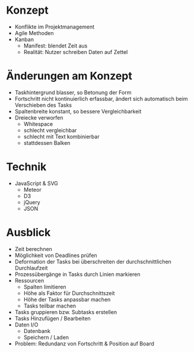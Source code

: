# Konzept 

+ Konflikte im Projektmanagement
+ Agile Methoden
+ Kanban
  + Manifest: blendet Zeit aus
  + Realität: Nutzer schreiben Daten auf Zettel


# Änderungen am Konzept

+ Taskhintergrund blasser, so Betonung der Form
+ Fortschritt nicht kontinuierlich erfassbar, ändert sich automatisch beim Verschieben des Tasks
+ Spaltenbreite konstant, so bessere Vergleichbarkeit
+ Dreiecke verworfen
  + Whitespace
  + schlecht vergleichbar
  + schlecht mit Text kombinierbar
  + stattdessen Balken


# Technik

+ JavaScript & SVG
  + Meteor
  + D3
  + jQuery
  + JSON


# Ausblick

+ Zeit berechnen
+ Möglichkeit von Deadlines prüfen
+ Deformation der Tasks bei überschreiten der durchschnittlichen Durchlaufzeit
+ Prozessübergänge in Tasks durch Linien markieren
+ Ressourcen
  + Spalten limitieren
  + Höhe als Faktor für Durchschnittszeit
  + Höhe der Tasks anpassbar machen
  + Tasks teilbar machen
+ Tasks gruppieren bzw. Subtasks erstellen
+ Tasks Hinzufügen / Bearbeiten
+ Daten I/O
  + Datenbank
  + Speichern / Laden
+ Problem: Redundanz von Fortschritt & Position auf Board
